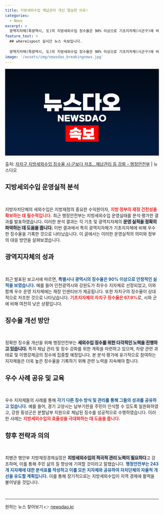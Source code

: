 ```yaml
---
title: 지방세외수입 체납관리 개선 절실한 이유!
categories:
  - News
excerpt: >
  광역지자체(특광역시, 도)의 지방세외수입 징수율은 90% 이상으로 기초지자체(시군구)에 비해 상대적으로 우수…
feature_text: >
  ## whereispost 실시간 뉴스 속보입니다.

  광역지자체(특광역시, 도)의 지방세외수입 징수율은 90% 이상으로 기초지자체(시군구)에 비해 상대적으로 우수…
image: '/assets/img/newsdao_breakingnews.jpg'
---
```


![뉴스다오 속보](/assets/img/newsdao_breakingnews.jpg)

<p>출처: <a href="https://newsdao.kr/2847" rel="dofollow">자치구 지방세외수입 징수율 시·군보다 저조…체납관리 등 강화 - 행정안전부</a> | 뉴스다오</p>

<h2 data-ke-size="size26">지방세외수입 운영실적 분석</h2>

<p data-ke-size="size16">&nbsp;</p>

지방자치단체의 세외수입은 지방재정의 중요한 수익원이자, <b><span style="color: #ee2323;">지방 정부의 재정 건전성을 확보하는 데 필수적입니다.</span></b> 최근 행정안전부는 지방세외수입 운영실태를 분석·평가한 결과를 발표하였습니다. 이러한 분석 결과는 각 기초 및 광역지자체의 <b><span style="background-color: #21538527;">운영 실적을 정확히 파악하는 데 도움을 줍니다.</span></b> 이번 결과에서 특히 광역지자체가 기초지자체에 비해 우수한 징수율을 기록한 것으로 나타났습니다. 이 글에서는 이러한 운영실적의 의미와 정부의 대응 방안을 살펴보겠습니다.

<h2 data-ke-size="size26">광역지자체의 성과</h2>

<p data-ke-size="size16">&nbsp;</p>

최근 발표된 보고서에 따르면, <b><span style="color: #1a5490;">특별시나 광역시의 징수율은 90% 이상으로 안정적인 실적을 보였습니다.</span></b> 예를 들어 인천광역시와 강원도가 최우수 지자체로 선정되었고, 이와 함께 우수 운영 지자체에는 재정 인센티브가 제공됩니다. 또한 자치구의 징수율이 상대적으로 저조한 것으로 나타났습니다. <b><span style="color: #ee2323;">기초지자체의 자치구 징수율은 67.9%</span></b>로, 시와 군에 비해 여전히 낮은 상황입니다.

<h2 data-ke-size="size26">징수율 개선 방안</h2>

<p data-ke-size="size16">&nbsp;</p>

정확한 징수율 개선을 위해 행정안전부는 <b><span style="background-color: #21538527;">세외수입 징수를 위한 다각적인 노력을 진행하고 있습니다.</span></b> 특히 체납 관리 및 징수 강화를 위한 계획을 마련하고 있으며, 차량 관련 과태료 및 이행강제금의 징수에 집중할 예정입니다. 본 분석·평가에 유기적으로 참여하는 지자체들은 더욱 높은 징수율을 기록하기 위해 관련 노력을 지속해야 합니다.

<h2 data-ke-size="size26">우수 사례 공유 및 교육</h2>

<p data-ke-size="size16">&nbsp;</p>

우수 지자체들의 사례를 통해 <b><span style="color: #1a5490;">각기 다른 징수 방식 및 관리를 통해 그들의 성과를 공유하고 있습니다.</span></b> 예를 들어, 경기 고양시는 납부기한을 주민이 인식할 수 있도록 일원화하였고, 강원 횡성군은 분할납부 지원으로 체납된 징수를 성공적으로 수행하였습니다. 이러한 사례는 <b><span style="color: #ee2323;">지방세외수입의 효율성을 극대화하는 데 도움을 줍니다.</span></b>

<h2 data-ke-size="size26">향후 전략과 의의</h2>

<p data-ke-size="size16">&nbsp;</p>

최병관 행안부 지방재정경제실장은 <b><span style="background-color: #21538527;">지방세외수입의 적극적 관리 노력이 필요하다</span></b>고 강조하며, 이를 통해 주민 삶의 질 향상에 기여할 것이라고 말했습니다. <b><span style="color: #1a5490;">행정안전부는 243개 지자체에 대한 분석표를 작성하고 이를 모든 지자체와 공유하여 자치단체의 자율적 개선을 유도할 계획입니다.</span></b> 이를 통해 장기적으로는 지방세외수입이 지역 경제에 활력을 불어넣을 것입니다.

<p data-ke-size="size16">&nbsp;</p>

<hr>

<p data-ke-size="size16"></p> 

원하는 뉴스 찾아보기 👉 <a href="https://newsdao.kr" rel="dofollow">newsdao.kr</a>


